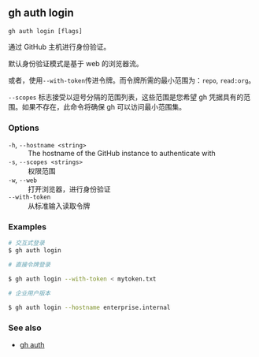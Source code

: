 ## gh auth login

```
gh auth login [flags]
```

通过 GitHub 主机进行身份验证。

默认身份验证模式是基于 web 的浏览器流。

或者，使用`--with-token`传进令牌。而令牌所需的最小范围为：`repo`, `read:org`。

`--scopes` 标志接受以逗号分隔的范围列表，这些范围是您希望 gh 凭据具有的范围。如果不存在，此命令将确保 gh 可以访问最小范围集。

### Options

<dl class="flags">
	<dt><code>-h</code>, <code>--hostname &lt;string&gt;</code></dt>
	<dd>The hostname of the GitHub instance to authenticate with</dd>

<dt><code>-s</code>, <code>--scopes &lt;strings&gt;</code></dt>
<dd>权限范围</dd>

<dt><code>-w</code>, <code>--web</code></dt>
<dd>打开浏览器，进行身份验证</dd>

<dt><code>--with-token</code></dt>
<dd>从标准输入读取令牌</dd>

</dl>

### Examples

```bash
# 交互式登录
$ gh auth login

# 直接令牌登录

$ gh auth login --with-token < mytoken.txt

# 企业用户版本

$ gh auth login --hostname enterprise.internal
```

### See also

- [gh auth](./gh_auth.zh.md)
